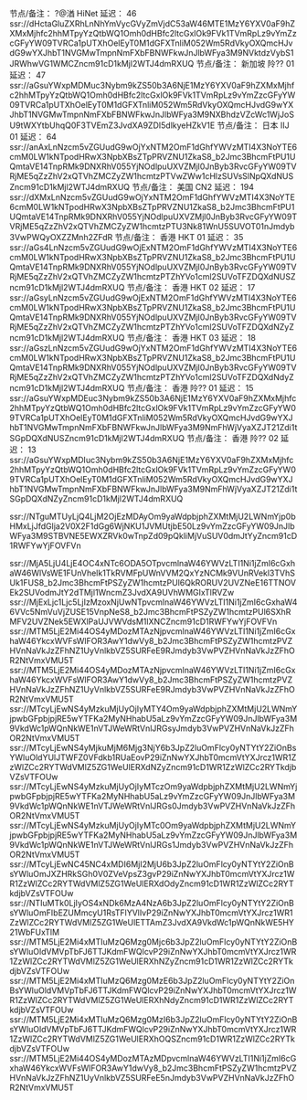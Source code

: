 节点/备注： ?@湭 HiNet   延迟： 46
ssr://dHctaGluZXRhLnNhYmVycGVyZmVjdC53aW46MTE1MzY6YXV0aF9hZXMxMjhfc2hhMTpyYzQtbWQ1Omh0dHBfc2ltcGxlOk9FVk1TVmRpLz9vYmZzcGFyYW09TVRCa1pUTXhOelEyT0M1dGFXTnliM052Wm5RdVkyOXQmcHJvdG9wYXJhbT1NVGMwTmpnNmFXbFBNWFkwJnJlbWFya3M9NVktdzVybS1JRWhwVG1WMCZncm91cD1kMjl2WTJ4dmRXUQ
节点/备注： 新加坡 阾?? 01   延迟： 47
ssr://aGsuYWxpMDMuc3Nybm9kZS50b3A6NjE1MzY6YXV0aF9hZXMxMjhfc2hhMTpyYzQtbWQ1Omh0dHBfc2ltcGxlOk9FVk1TVmRpLz9vYmZzcGFyYW09TVRCa1pUTXhOelEyT0M1dGFXTnliM052Wm5RdVkyOXQmcHJvdG9wYXJhbT1NVGMwTmpnNmFXbFBNWFkwJnJlbWFya3M9NXBhdzVZcWc1WjJoSU9tWXYtbUhqQ0F3TVEmZ3JvdXA9ZDI5dlkyeHZkV1E
节点/备注： 日本 IIJ 01   延迟： 64
ssr://anAxLnNzcm5vZGUudG9wOjYxNTM2OmF1dGhfYWVzMTI4X3NoYTE6cmM0LW1kNTpodHRwX3NpbXBsZTpPRVZNU1ZkaS8_b2Jmc3BhcmFtPU1UQmtaVE14TnpRMk9DNXRhV055YjNOdlpuUXVZMjl0JnByb3RvcGFyYW09TVRjME5qZzZhV2xQTVhZMCZyZW1hcmtzPTVwZWw1cHlzSUVsSlNpQXdNUSZncm91cD1kMjl2WTJ4dmRXUQ
节点/备注： 美国 CN2   延迟： 194
ssr://dXMxLnNzcm5vZGUudG9wOjYxNTM2OmF1dGhfYWVzMTI4X3NoYTE6cmM0LW1kNTpodHRwX3NpbXBsZTpPRVZNU1ZkaS8_b2Jmc3BhcmFtPU1UQmtaVE14TnpRMk9DNXRhV055YjNOdlpuUXVZMjl0JnByb3RvcGFyYW09TVRjME5qZzZhV2xQTVhZMCZyZW1hcmtzPTU3Nk81WnU5SUVOT01nJmdyb3VwPWQyOXZZMnh2ZFdR
节点/备注： 香港 HKT 01   延迟： 35
ssr://aGs4LnNzcm5vZGUudG9wOjExNTM2OmF1dGhfYWVzMTI4X3NoYTE6cmM0LW1kNTpodHRwX3NpbXBsZTpPRVZNU1ZkaS8_b2Jmc3BhcmFtPU1UQmtaVE14TnpRMk9DNXRhV055YjNOdlpuUXVZMjl0JnByb3RvcGFyYW09TVRjME5qZzZhV2xQTVhZMCZyZW1hcmtzPTZhYVo1cml2SUVoTFZDQXdNUSZncm91cD1kMjl2WTJ4dmRXUQ
节点/备注： 香港 HKT 02   延迟： 17
ssr://aGsyLnNzcm5vZGUudG9wOjExNTM2OmF1dGhfYWVzMTI4X3NoYTE6cmM0LW1kNTpodHRwX3NpbXBsZTpPRVZNU1ZkaS8_b2Jmc3BhcmFtPU1UQmtaVE14TnpRMk9DNXRhV055YjNOdlpuUXVZMjl0JnByb3RvcGFyYW09TVRjME5qZzZhV2xQTVhZMCZyZW1hcmtzPTZhYVo1cml2SUVoTFZDQXdNZyZncm91cD1kMjl2WTJ4dmRXUQ
节点/备注： 香港 HKT 03   延迟： 18
ssr://aGszLnNzcm5vZGUudG9wOjYxNTM2OmF1dGhfYWVzMTI4X3NoYTE6cmM0LW1kNTpodHRwX3NpbXBsZTpPRVZNU1ZkaS8_b2Jmc3BhcmFtPU1UQmtaVE14TnpRMk9DNXRhV055YjNOdlpuUXVZMjl0JnByb3RvcGFyYW09TVRjME5qZzZhV2xQTVhZMCZyZW1hcmtzPTZhYVo1cml2SUVoTFZDQXdNdyZncm91cD1kMjl2WTJ4dmRXUQ
节点/备注： 香港 阾?? 01   延迟： 15
ssr://aGsuYWxpMDEuc3Nybm9kZS50b3A6NjE1MzY6YXV0aF9hZXMxMjhfc2hhMTpyYzQtbWQ1Omh0dHBfc2ltcGxlOk9FVk1TVmRpLz9vYmZzcGFyYW09TVRCa1pUTXhOelEyT0M1dGFXTnliM052Wm5RdVkyOXQmcHJvdG9wYXJhbT1NVGMwTmpnNmFXbFBNWFkwJnJlbWFya3M9NmFhWjVyaXZJT21Zdi1tSGpDQXdNUSZncm91cD1kMjl2WTJ4dmRXUQ
节点/备注： 香港 阾?? 02   延迟： 13
ssr://aGsuYWxpMDIuc3Nybm9kZS50b3A6NjE1MzY6YXV0aF9hZXMxMjhfc2hhMTpyYzQtbWQ1Omh0dHBfc2ltcGxlOk9FVk1TVmRpLz9vYmZzcGFyYW09TVRCa1pUTXhOelEyT0M1dGFXTnliM052Wm5RdVkyOXQmcHJvdG9wYXJhbT1NVGMwTmpnNmFXbFBNWFkwJnJlbWFya3M9NmFhWjVyaXZJT21Zdi1tSGpDQXdNZyZncm91cD1kMjl2WTJ4dmRXUQ

ssr://NTguMTUyLjQ4LjM2OjEzMDAyOm9yaWdpbjphZXMtMjU2LWNmYjp0bHMxLjJfdGlja2V0X2F1dGg6WjNKU1JVMUtjbE50Lz9vYmZzcGFyYW09JnJlbWFya3M9STBVNE5EWXZRVk0wTnpZd09pQkliMjVuSUV0dmJtYyZncm91cD1RWFYwYjFOVFVn

ssr://MjA5LjU4LjE4OC4xNTc6ODA5OTpvcmlnaW46YWVzLTI1Ni1jZmI6cGxhaW46WlVsWE1FUnVhelk1TkRVMFpUWnVVM2QxYzNCMk9VUnRVekl3TVhSUk1FUS8_b2Jmc3BhcmFtPSZyZW1hcmtzPUl6QkRORUV2UVZNeE16TTNOVEk2SUVodmJtY2dTMjl1WncmZ3JvdXA9UVhWMGIxTlRVZw
ssr://MjExLjc1Ljc5LjIzMzoxNjUwNTpvcmlnaW46YWVzLTI1Ni1jZmI6cGxhaW46VVc5NmVuVjZUSE15VnpNeS8_b2Jmc3BhcmFtPSZyZW1hcmtzPUl6SXhRMFV2UVZNek5EWXlPaUJVWVdsM1lXNCZncm91cD1RWFYwYjFOVFVn
ssr://MTM5LjE2Mi44OS4yMDozMTAzNjpvcmlnaW46YWVzLTI1Ni1jZmI6cGxhaW46YkcxWVFsWlFOR3AwY1dwVy8_b2Jmc3BhcmFtPSZyZW1hcmtzPVZHVnNaVkJzZFhNZ1UyVnlkbVZ5SURFeE9RJmdyb3VwPVZHVnNaVkJzZFhOR2NtVmxVMU5T
ssr://MTM5LjE2Mi44OS4yMDozMTAzNjpvcmlnaW46YWVzLTI1Ni1jZmI6cGxhaW46YkcxWVFsWlFOR3AwY1dwVy8_b2Jmc3BhcmFtPSZyZW1hcmtzPVZHVnNaVkJzZFhNZ1UyVnlkbVZ5SURFeE9RJmdyb3VwPVZHVnNaVkJzZFhOR2NtVmxVMU5T
ssr://MTcyLjEwNS4yMzkuMjUyOjIyMTY4Om9yaWdpbjphZXMtMjU2LWNmYjpwbGFpbjpjRE5wYTFKa2MyNHhabU5aLz9vYmZzcGFyYW09JnJlbWFya3M9VkdWc1pWQnNkWE1nVTJWeWRtVnlJRGsyJmdyb3VwPVZHVnNaVkJzZFhOR2NtVmxVMU5T
ssr://MTcyLjEwNS4yMjkuMjM6Mjg3NjY6b3JpZ2luOmFlcy0yNTYtY2ZiOnBsYWluOldYUlJTWFZ0VFdkb1RUaEovP29iZnNwYXJhbT0mcmVtYXJrcz1WR1ZzWlZCc2RYTWdVMlZ5ZG1WeUlERXdNZyZncm91cD1WR1ZzWlZCc2RYTkdjbVZsVTFOUw
ssr://MTcyLjEwNS4yMzkuMjUyOjIyMTczOm9yaWdpbjphZXMtMjU2LWNmYjpwbGFpbjpjRE5wYTFKa2MyNHhabU5aLz9vYmZzcGFyYW09JnJlbWFya3M9VkdWc1pWQnNkWE1nVTJWeWRtVnlJRGs0Jmdyb3VwPVZHVnNaVkJzZFhOR2NtVmxVMU5T
ssr://MTcyLjEwNS4yMzkuMjUyOjIyMTc0Om9yaWdpbjphZXMtMjU2LWNmYjpwbGFpbjpjRE5wYTFKa2MyNHhabU5aLz9vYmZzcGFyYW09JnJlbWFya3M9VkdWc1pWQnNkWE1nVTJWeWRtVnlJRGs1Jmdyb3VwPVZHVnNaVkJzZFhOR2NtVmxVMU5T
ssr://MTcyLjEwNC45NC4xMDI6MjI2MjU6b3JpZ2luOmFlcy0yNTYtY2ZiOnBsYWluOmJXZHRkSGh0V0ZVeVpsZ3gvP29iZnNwYXJhbT0mcmVtYXJrcz1WR1ZzWlZCc2RYTWdVMlZ5ZG1WeUlERXdOdyZncm91cD1WR1ZzWlZCc2RYTkdjbVZsVTFOUw
ssr://NTIuMTk0LjIyOS4xNDk6MzA4NzA6b3JpZ2luOmFlcy0yNTYtY2ZiOnBsYWluOmFIbEZUMmcyU1RsTFlYVlIvP29iZnNwYXJhbT0mcmVtYXJrcz1WR1ZzWlZCc2RYTWdVMlZ5ZG1WeUlETTAmZ3JvdXA9VkdWc1pWQnNkWE5HY21WbFUxTlM
ssr://MTM5LjE2Mi4xMTIuMzQ6Mzg0Mjc6b3JpZ2luOmFlcy0yNTYtY2ZiOnBsYWluOldVMVpTbFJ6TTJKdmFWQlcvP29iZnNwYXJhbT0mcmVtYXJrcz1WR1ZzWlZCc2RYTWdVMlZ5ZG1WeUlERXhNZyZncm91cD1WR1ZzWlZCc2RYTkdjbVZsVTFOUw
ssr://MTM5LjE2Mi4xMTIuMzQ6Mzg0MzE6b3JpZ2luOmFlcy0yNTYtY2ZiOnBsYWluOldVMVpTbFJ6TTJKdmFWQlcvP29iZnNwYXJhbT0mcmVtYXJrcz1WR1ZzWlZCc2RYTWdVMlZ5ZG1WeUlERXhNdyZncm91cD1WR1ZzWlZCc2RYTkdjbVZsVTFOUw
ssr://MTM5LjE2Mi4xMTIuMzQ6Mzg0MzI6b3JpZ2luOmFlcy0yNTYtY2ZiOnBsYWluOldVMVpTbFJ6TTJKdmFWQlcvP29iZnNwYXJhbT0mcmVtYXJrcz1WR1ZzWlZCc2RYTWdVMlZ5ZG1WeUlERXhOQSZncm91cD1WR1ZzWlZCc2RYTkdjbVZsVTFOUw
ssr://MTM5LjE2Mi44OS4yMDozMTAzMDpvcmlnaW46YWVzLTI1Ni1jZmI6cGxhaW46YkcxWVFsWlFOR3AwY1dwVy8_b2Jmc3BhcmFtPSZyZW1hcmtzPVZHVnNaVkJzZFhNZ1UyVnlkbVZ5SURFeE5nJmdyb3VwPVZHVnNaVkJzZFhOR2NtVmxVMU5T
